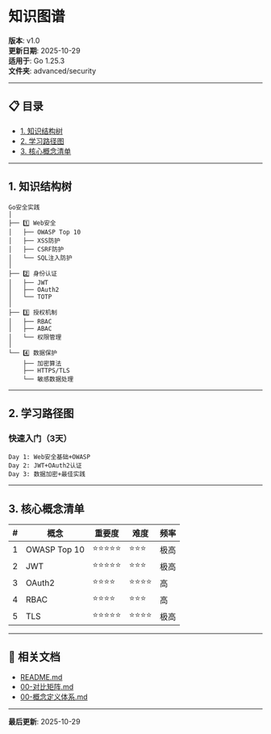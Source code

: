 ﻿# 知识图谱

**版本**: v1.0  
**更新日期**: 2025-10-29  
**适用于**: Go 1.25.3  
**文件夹**: advanced/security

---

## 📋 目录

- [1. 知识结构树](#1.-知识结构树)
- [2. 学习路径图](#2.-学习路径图)
- [3. 核心概念清单](#3.-核心概念清单)

---

## 1. 知识结构树

```text
Go安全实践
│
├── 1️⃣ Web安全
│   ├── OWASP Top 10
│   ├── XSS防护
│   ├── CSRF防护
│   └── SQL注入防护
│
├── 2️⃣ 身份认证
│   ├── JWT
│   ├── OAuth2
│   └── TOTP
│
├── 3️⃣ 授权机制
│   ├── RBAC
│   ├── ABAC
│   └── 权限管理
│
└── 4️⃣ 数据保护
    ├── 加密算法
    ├── HTTPS/TLS
    └── 敏感数据处理
```

---

## 2. 学习路径图

### 快速入门（3天）

```text
Day 1: Web安全基础+OWASP
Day 2: JWT+OAuth2认证
Day 3: 数据加密+最佳实践
```

---

## 3. 核心概念清单

| # | 概念 | 重要度 | 难度 | 频率 |
|---|------|--------|------|------|
| 1 | OWASP Top 10 | ⭐⭐⭐⭐⭐ | ⭐⭐⭐ | 极高 |
| 2 | JWT | ⭐⭐⭐⭐⭐ | ⭐⭐⭐ | 极高 |
| 3 | OAuth2 | ⭐⭐⭐⭐ | ⭐⭐⭐⭐ | 高 |
| 4 | RBAC | ⭐⭐⭐⭐ | ⭐⭐⭐ | 高 |
| 5 | TLS | ⭐⭐⭐⭐⭐ | ⭐⭐⭐⭐ | 极高 |

---

## 🔗 相关文档

- [README.md](./README.md)
- [00-对比矩阵.md](./00-对比矩阵.md)
- [00-概念定义体系.md](./00-概念定义体系.md)

---

**最后更新**: 2025-10-29

